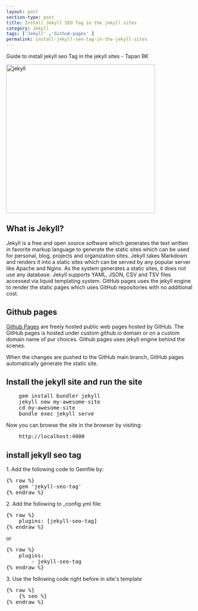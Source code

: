 ```yaml
---
layout: post
section-type: post
title: Install Jekyll SEO Tag in the jekyll sites
category: Jekyll
tags: ['Jekyll' ,'Github-pages' ]
permalink: install-jekyll-seo-tag-in-the-jekyll-sites
---
```


Guide to install jekyll seo Tag in the jekyll sites - Tapan BK

<!--more-->

<img src="https://jekyllrb.com/img/jekyll-og.png" class="img-thumbnail img-rounded" height="400px" alt="jekyll">

<section>
<h1>What is Jekyll?</h1>
Jekyll is a free and open source software which generates the text written in favorite markup language to generate the
static sites which can be used for personal, blog, projects and organization sites. Jekyll takes Markdown and renders it into a
static sites which can be served by any popular server like Apache and Nginx. As the system generates a static sites, it
does not use any database. Jekyll supports YAML, JSON, CSV and TSV files accessed via liquid templating system. GitHub
pages uses the jekyll engine to render the static pages which uses GitHub repositories with no additional cost.
</section>

<section>
<h2>Github pages</h2>

<p>
<a href="https://pages.github.com/">Github Pages</a> are freely hosted public web pages hosted by GitHub. The GitHub pages is
hosted under custom <span class="important">github.io</span> domain or on a custom domain name of pur choices. Github
pages uses jekyll engine behind the scenes.
</p>
<p>When the changes are pushed to the GitHub main branch, GitHub pages automatically generate the static site.</p>

</section>

<section>
<h2>Install the jekyll site and run the site</h2>
<pre class="terminal">
    gem install bundler jekyll
    jekyll new my-awesome-site
    cd my-awesome-site
    bundle exec jekyll serve
</pre>  
</section>

<section>
<p>Now you can browse the site in the browser by visiting:</p>
<pre class="terminal">
    http://localhost:4000
</pre>
</section>

<section>
<h2>install jekyll seo tag</h2>
<p>1. Add the following code to Gemfile by:</p>
<pre class="terminal">
{% raw %}
    gem 'jekyll-seo-tag'
{% endraw %}
</pre>  
</section>

<section>
<p>2. Add the following to _config.yml file:</p>
<pre class="terminal">
{% raw %}
    plugins: [jekyll-seo-tag]
{% endraw %}
</pre>
or
<pre class="terminal">
{% raw %}
    plugins:
        - jekyll-seo-tag
{% endraw %}
</pre>  
</section>

<section>
<p>3. Use the following code right before <span class="important"> </head> </span> in site's template</p>
<pre class="terminal">
{% raw %}
    {% seo %}
{% endraw %}
</pre>
</section>